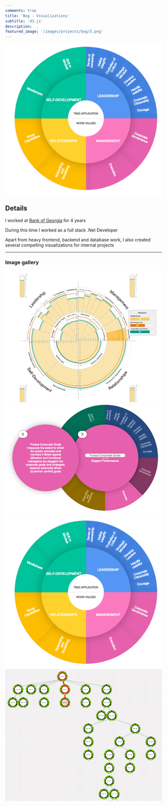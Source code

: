 ```yaml
---
comments: true
title: 'Bog - Visualizations'
subtitle: 'd3.js'
description:  .
featured_image: '/images/projects/bog/5.png'
---
```


![](/images/projects/bog/3.png)

## Details


I worked at [Bank of Georgia](https://bankofgeorgia.ge/en/home) for 4 years

During this time I worked as a full stack .Net Developer

Apart from heavy frontend, backend and database work, I also created several compelling visualizations for internal projects




---

### Image gallery


<div class="gallery" data-columns="3">
	<img src="/images/projects/bog/1.png">
	<img src="/images/projects/bog/2.png">
    <img src="/images/projects/bog/3.png">
	<img src="/images/projects/bog/4.png">
	
</div>



